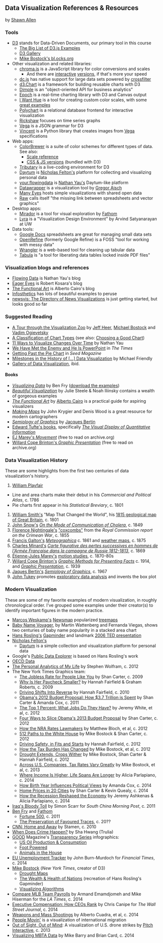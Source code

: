 ## Data Visualization References & Resources
by [Shawn Allen](https://github.com/shawnbot)

### Tools
* [D3](http://d3js.org) stands for Data-Driven Documents, our primary tool in this course
  * [The Big List of D3.js Examples](http://christopheviau.com/d3list/gallery.html)
  * [D3 Gallery](https://github.com/mbostock/d3/wiki/Gallery)
  * [Mike Bostock's bl.ocks.org](http://bl.ocks.org/mbostock)
* Other visualization and related libraries:
  * [chroma.js](https://github.com/gka/chroma.js) is a JavaScript library for color conversions and scales
    * And there are [interactive](http://tristen.ca/hcl-picker/) [versions](http://vis4.net/labs/colorvis/embed.html?m=hcl&gradients=6), if that's more your speed
  * [dc.js](http://dc-js.github.io/dc.js/) has native support for large data sets powered by [crossfilter](http://square.github.com/crossfilter/)
  * [d3.Chart](http://misoproject.com/d3-chart/) is a framework for building reusable charts with D3
  * [Dimple](http://dimplejs.org/) is an "object-oriented API for business analytics"
  * [Epoch](http://fastly.github.io/epoch/) is a real-time charting library with D3 and Canvas output
  * [I Want Hue](http://tools.medialab.sciences-po.fr/iwanthue/) is a tool for creating custom color scales, with some [great examples](http://tools.medialab.sciences-po.fr/iwanthue/examples.php)
  * [Polychart](https://www.polychart.com/) is a relational database frontend for interactive visualization
  * [Rickshaw](http://code.shutterstock.com/rickshaw/) focuses on time series graphs
  * [Vega](http://trifacta.github.io/vega/) is a JSON grammar for D3
  * [Vincent](http://vincent.readthedocs.org/en/latest/) is a Python library that creates images from [Vega](http://trifacta.github.io/vega/) specifications
* Web apps:
  * [ColorBrewer](http://colorbrewer2.org/) is a suite of color schemes for different types of data. See also:
    * [Scale reference](http://bl.ocks.org/mbostock/5577023)
    * [CSS & JS versions](https://github.com/mbostock/d3/tree/master/lib/colorbrewer) (bundled with D3)
  * [Tributary](http://tributary.io/) is a live-coding environment for D3
  * [Daytum](http://daytum.com/) is [Nicholas Felton's](http://feltron.com/) platform for collecting and visualizing personal data
  * [your.flowingdata](http://your.flowingdata.com/) is [Nathan Yau's](http://flowingdata.com/) Daytum-like platform
  * [Datawrapper](https://datawrapper.de/) is a visualization tool by [Gregor Aisch](http://driven-by-data.net/)
  * [Many Eyes](http://www.ibm.com/manyeyes/) hosts simple visualizations with shared open data
  * [Raw](http://raw.densitydesign.org/) calls itself "the missing link between spreadsheets and vector graphics"
* Desktop apps:
  * [Mirador](http://fathom.info/mirador/) is a tool for visual exploration by [Fathom](http://fathom.info/)
  * [Lyra](https://github.com/uwdata/lyra) is a "Visualization Design Environment" by Arvind Satyanarayan at UW
* Data tools:
  * [Google Docs](http://docs.google.com) spreadsheets are great for managing small data sets
  * [OpenRefine](http://openrefine.org/) (formerly Google Refine) is a FOSS "tool for working with messy data"
  * [Wrangler](http://vis.stanford.edu/wrangler/) is a web-based tool for cleaning up tabular data
  * [Tabula](http://tabula.nerdpower.org/) is "a tool for liberating data tables locked inside PDF files"


### Visualization blogs and references
* [Flowing Data](http://flowingdata.com/) is Nathan Yau's blog
* [Eager Eyes](http://eagereyes.org/) is Robert Kosara's blog
* [The Functional Art](http://www.thefunctionalart.com) is Alberto Cairo's blog
* [Infosthetics](http://infosthetics.com) has lots of beautiful examples to peruse
* [newsvis: The Directory of News Visualizations](http://newsvis.org) is just getting started, but looks good so far

### Suggested Reading
* [A Tour through the Visualization Zoo](http://queue.acm.org/detail.cfm?id=1805128) by [Jeff Heer](http://homes.cs.washington.edu/~jheer/), [Michael Bostock](http://bost.ocks.org/mike/) and [Vadim Ogievetsky](http://vadim.ogievetsky.com/)
* [A Classification of Chart Types](http://www.excelcharts.com/blog/classification-chart-types/) (see also: [Choosing a Good Chart](http://extremepresentation.typepad.com/blog/2006/09/choosing_a_good.html))
* [11 Ways to Visualize Changes Over Time](http://flowingdata.com/2010/01/07/11-ways-to-visualize-changes-over-time-a-guide/) by Nathan Yau
* [We Have Met the Enemy and He Is PowerPoint](http://www.nytimes.com/2010/04/27/world/27powerpoint.html) in *The Times*
* [Getting Past the Pie Chart](http://seedmagazine.com/content/article/getting_past_the_pie_chart/) in *Seed Magazine*
* [Milestones in the History of [...] Data Visualization](http://datavis.ca/milestones/) by Michael Friendly
* [Gallery of Data Visualization](http://www.datavis.ca/gallery/index.php), ibid.

#### Books
* [*Visualizing Data*](http://www.amazon.com/Visualizing-Data-Explaining-Processing-Environment/dp/0596514557) by Ben Fry ([download the examples](http://benfry.com/writing/archives/3))
* [*Beautiful Visualization*](http://shop.oreilly.com/product/0636920000617.do) by Julie Steele & Noah Iliinsky contains a wealth of gorgeous examples
* [*The Functional Art*](http://www.amazon.com/gp/product/0321834739) by [Alberto Cairo](http://www.thefunctionalart.com/) is a practical guide for aspiring visualizers
* [*Making Maps*](http://www.amazon.com/gp/product/1593852002) by John Krygier and Denis Wood is a great resource for modern cartographers
* [*Semiology of Graphics*](http://www.amazon.com/Semiology-Graphics-Diagrams-Networks-Maps/dp/1589482611) by [Jacques Bertin](http://en.wikipedia.org/wiki/Jacques_Bertin)
* [Edward Tufte's books](http://www.edwardtufte.com/tufte/books_vdqi), specifically [*The Visual Display of Quantitative Information*](http://www.amazon.com/The-Visual-Display-Quantitative-Information/dp/0961392142)
* [EJ Marey's *Movement*](https://archive.org/stream/movement00mare#page/n11/mode/2up) (free to read on archive.org)
* [Willard Cope Brinton's *Graphic Presentation*](https://archive.org/stream/graphicpresentat00brinrich#page/2/mode/2up) (free to read on archive.org)

### Data Visualization History
These are some highlights from the first two centuries of data visualization's history.

1. [William Playfair](http://en.wikipedia.org/wiki/William_Playfair)
  * Line and area charts make their debut in his *Commercial and Political Atlas*, c. 1786
  * Pie charts first appear in his *Statistical Breviary*, c. 1801
1. [William Smith's](http://en.wikipedia.org/wiki/William_Smith_%28geologist%29) "Map That Changed the World", his [1815 geological map of Great Britain](http://en.wikipedia.org/wiki/File:Geological_map_Britain_William_Smith_1815.jpg), c. 1801
1. [John Snow's](http://sta.mn/z6t) [*On the Mode of Communication of Cholera*](http://en.wikipedia.org/wiki/1854_Broad_Street_cholera_outbreak#John_Snow_investigation), c. 1849
1. [Florence Nightingale's](http://en.wikipedia.org/wiki/Florence_Nightingale) ["coxcombs"](http://understandinguncertainty.org/node/213) from the *Royal Commission report on the Crimean War*, c. 1855
1. [Francis Galton's](http://en.wikipedia.org/wiki/Francis_Galton) [*Meteographica*](http://galton.org/books/meteorographica/index.htm) c. 1861 and [weather maps](http://galton.org/meteorologist.html), c. 1875
1. [Charles Minard's](http://en.wikipedia.org/wiki/Charles_Minard) [*Carte figurative des pertes successives en hommes de l'Armée Française dans la campagne de Russie 1812-1813*](http://en.wikipedia.org/wiki/File:Minard.png), c. 1869
1. [Étienne-Jules Marey's](http://en.wikipedia.org/wiki/%C3%89tienne-Jules_Marey) [motion studies](http://www.brainpickings.org/index.php/2011/05/13/etienne-jules-marey/), c. 1870-80s
1. [Willard Cope Brinton's](http://www.humantific.com/lost-stories-information-design-history/) [*Graphic Methods for Presenting Facts*](https://archive.org/stream/methodsfo00bringraphicrich#page/n5/mode/2up) c. 1914, and [*Graphic Presentation*](http://datavisualization.ch/showcases/graphic-presentation-by-willard-cope-brinton/), c. 1939
1. [Jaques Bertin's](http://en.wikipedia.org/wiki/Jacques_Bertin) [*Semiology of Graphics*](), c. 1967
1. [John Tukey](http://en.wikipedia.org/wiki/John_Tukey) promotes [exploratory data analysis](http://en.wikipedia.org/wiki/Exploratory_Data_Analysis) and invents the box plot

### Modern Visualization
These are some of my favorite examples of modern visualization, in roughly chronological order.
I've grouped some examples under their creator(s) to identify important figures in the modern practice.

* [Marcos Weskamp's](http://marumushi.com) [Newsmap](http://marumushi.com/projects/newsmap) popularized [treemaps](http://en.wikipedia.org/wiki/Treemapping)
* [Baby Name Voyager](http://www.babynamewizard.com/voyager), by Martin Wattenberg and Fernanda Viegas, shows two centuries of baby name popularity in a stacked area chart
* [Hans Rosling's](http://en.wikipedia.org/wiki/Hans_Rosling) [Gapminder](http://www.gapminder.org/world/) and landmark [2006 TED presentation](http://www.ted.com/talks/hans_rosling_shows_the_best_stats_you_ve_ever_seen)
* [Nicholas Felton's](http://feltron.com/)
  * [Daytum](http://daytum.com/) is a simple collection and visualization platform for personal data
* Google's [Public Data Explorer](http://www.google.com/publicdata/directory) is based on Hans Rosling's work
* [OECD Data](http://data.oecd.org/)
* [The Personal Analytics of My Life](http://blog.stephenwolfram.com/2012/03/the-personal-analytics-of-my-life/) by Stephen Wolfram, c. 2012
* The New York Times Graphics team:
  * [The Jobless Rate for People Like You](http://www.nytimes.com/interactive/2009/11/06/business/economy/unemployment-lines.html) by Shan Carter, c. 2009
  * [Why Is Her Paycheck Smaller?](http://www.nytimes.com/interactive/2009/03/01/business/20090301_WageGap.html) by Hannah Fairfield & Graham Roberts, c. 2009
  * [Driving Shifts Into Reverse](http://www.nytimes.com/imagepages/2010/05/02/business/02metrics.html) by Hannah Fairfield, c. 2010
  * [Obama's 2012 Budget Proposal: How $3.7 Trillion is Spent](http://www.nytimes.com/packages/html/newsgraphics/2011/0119-budget/index.html) by Shan Carter & Amanda Cox, c. 2011
  * [The Top 1 Percent: What Jobs Do They Have?](http://www.nytimes.com/packages/html/newsgraphics/2012/0115-one-percent-occupations/index.html?ref=business) by Jeremy White, et al, c. 2012
  * [Four Ways to Slice Obama's 2013 Budget Proposal](http://www.nytimes.com/interactive/2012/02/13/us/politics/2013-budget-proposal-graphic.html) by Shan Carter, c. 2012
  * [How the NRA Rates Lawmakers](http://www.nytimes.com/interactive/2012/12/19/us/politics/nra.html) by Matthew Bloch, et al, c. 2012
  * [512 Paths to the White House](http://www.nytimes.com/interactive/2012/11/02/us/politics/paths-to-the-white-house.html) by Mike Bostock & Shan Carter, c. 2012
  * [Driving Safety, in Fits and Starts](http://www.nytimes.com/interactive/2012/09/17/science/driving-safety-in-fits-and-starts.html) by Hannah Fairfield, c. 2012
  * [How the Tax Burden Has Changed](http://www.nytimes.com/interactive/2012/11/30/us/tax-burden.html) by Mike Bostock, et al, c. 2012
  * [Drought Extends, Crops Wither](http://www.nytimes.com/interactive/2012/08/24/us/drought-crops.html) by Mike Bostock, Shan Carter & Hannah Fairfield, c. 2012
  * [Across U.S. Companies, Tax Rates Vary Greatly](http://www.nytimes.com/interactive/2013/05/25/sunday-review/corporate-taxes.html) by Mike Bostock, et al, c. 2013
  * [Where Income Is Higher, Life Spans Are Longer](http://www.nytimes.com/interactive/2014/03/15/business/higher-income-longer-lives.html) by Alicia Parlapiano, c. 2014
  * [How Birth Year Influences Political Views](http://www.nytimes.com/interactive/2014/07/08/upshot/how-the-year-you-were-born-influences-your-politics.html) by Amanda Cox, c. 2014
  * [Home Prices in 20 Cities](http://www.nytimes.com/interactive/2014/01/23/business/case-shiller-slider.html) by Shan Carter & Kevin Quealy, c. 2014
  * [How the Recession Reshaped the Economy](http://www.nytimes.com/interactive/2014/06/05/upshot/how-the-recession-reshaped-the-economy-in-255-charts.html) by Jeremy Ashkenas & Alicia Parlapiano, c. 2014
* [Iraq's Bloody Toll](http://www.scmp.com/infographics/article/1284683/iraqs-bloody-toll) by Simon Scarr for *South China Morning Post*, c. 2011
* [Ben Fry](http://benfry.com) and [Fathom](http://fathom.info)
  * [Fortune 500](http://fathom.info/fortune500), c. 2011
  * [The Preservation of Favoured Traces](http://fathom.info/traces), c. 20??
* [CNN: Home and Away](http://www.cnn.com/SPECIALS/war.casualties/) by Stamen, c. 2010
* [When Does Crime Happen?](http://www.trulia.com/vis/when-crime/) by Sha Hwang (Trulia)
* [GOOD](http://good.is) Magazine's [Transparency Series](http://www.good.is/transparency) infographics:
  * [US Oil Production & Consumption](http://awesome.good.is/transparency/web/1005/oil-consumption/flat.html)
  * [Foot Powered](http://awesome.good.is/transparency/web/1006/rise-of-walking-and-biking/flat.html)
  * [Animals in the House](http://awesome.good.is/transparency/012/trans012animals.html)
* [EU Unemployment Tracker](http://blogs.ft.com/ftdata/2014/07/07/eu-unemployment-tracker/) by John Burn-Murdoch for *Financial Times*, c. 2014
* [Mike Bostock](http://bost.ocks.org/mike/) (*New York Times*, creator of D3)
  * [Drought Maps](http://bost.ocks.org/mike/drought/)
  * [The Wealth & Health of Nations](http://bost.ocks.org/mike/nations/) (recreation of Hans Rosling's Gapminder)
  * [Visualizing Algorithms](http://bost.ocks.org/mike/algorithms/)
* [Compare MLB Team Payrolls](http://graphics.latimes.com/mlb-salaries-2014/?sds#giants-2014:dodgers-2014) by Armand Emamdjomeh and Mike Hiserman for the *LA Times*, c. 2014
* [Executive Compensation: How CEOs Rank](http://graphics.wsj.com/executive-salary-compensation-2014/) by Chris Canipe for *The Wall Street Journal*, c. 2014
* [Weapons and Mass Shootings](http://www.washingtonpost.com/wp-srv/special/national/weapons-and-mass-shootings/) by Alberto Cuadra, et al, c. 2014
* [People Movin'](http://peoplemov.in/) is a visualization of international migration
* [Out of Sight, Out of Mind](http://drones.pitchinteractive.com/): A visualization of U.S. drone strikes by [Pitch Interactive](http://pitchinteractive.com/), c. 2013
* [Visualizing MBTA Data](http://mbtaviz.github.io/) by Mike Barry and Brian Card, c. 2014
